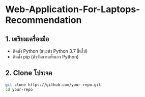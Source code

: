 ﻿# Web-Application-For-Laptops-Recommendation

## 1. เตรียมเครื่องมือ
- ติดตั้ง Python (แนะนำ Python 3.7 ขึ้นไป)
- ติดตั้ง pip (ตัวจัดการแพ็กเกจ Python)

## 2. Clone โปรเจค
```bash
git clone https://github.com/your-repo.git
cd your-repo
